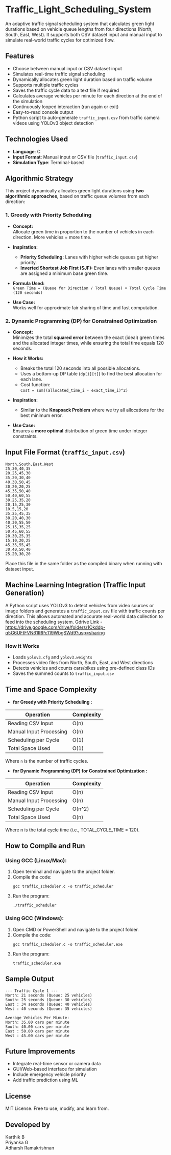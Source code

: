 
# Traffic_Light_Scheduling_System

An adaptive traffic signal scheduling system that calculates green light durations based on vehicle queue lengths from four directions (North, South, East, West). It supports both CSV dataset input and manual input to simulate real-world traffic cycles for optimized flow.

## Features

- Choose between manual input or CSV dataset input
- Simulates real-time traffic signal scheduling
- Dynamically allocates green light duration based on traffic volume
- Supports multiple traffic cycles
- Saves the traffic cycle data to a text file if required
- Calculates average vehicles per minute for each direction at the end of the simulation
- Continuously looped interaction (run again or exit)
- Easy-to-read console output
- Python script to auto-generate `traffic_input.csv` from traffic camera videos using YOLOv3 object detection

## Technologies Used

- **Language**: C  
- **Input Format**: Manual input or CSV file (`traffic_input.csv`)  
- **Simulation Type**: Terminal-based  

## Algorithmic Strategy

This project dynamically allocates green light durations using **two algorithmic approaches**, based on traffic queue volumes from each direction:

###  1. Greedy with Priority Scheduling

- **Concept:**  
  Allocate green time in proportion to the number of vehicles in each direction. More vehicles = more time.

- **Inspiration:**  
  - **Priority Scheduling:** Lanes with higher vehicle queues get higher priority.  
  - **Inverted Shortest Job First (SJF):** Even lanes with smaller queues are assigned a minimum base green time.

- **Formula Used:**  
  `Green Time = (Queue for Direction / Total Queue) × Total Cycle Time (120 seconds)`

- **Use Case:**  
  Works well for approximate fair sharing of time and fast computation.

###  2. Dynamic Programming (DP) for Constrained Optimization

- **Concept:**  
  Minimizes the total **squared error** between the exact (ideal) green times and the allocated integer times, while ensuring the total time equals 120 seconds.

- **How it Works:**  
  - Breaks the total 120 seconds into all possible allocations.  
  - Uses a bottom-up DP table (`dp[i][t]`) to find the best allocation for each lane.  
  - Cost function:  
    `Cost = sum((allocated_time_i - exact_time_i)^2)`

- **Inspiration:**  
  - Similar to the **Knapsack Problem** where we try all allocations for the best minimum error.

- **Use Case:**  
  Ensures a **more optimal** distribution of green time under integer constraints.

## Input File Format (`traffic_input.csv`)

```
North,South,East,West
25,30,40,35
20,25,45,30
35,20,30,40
40,30,50,45
30,20,20,25
45,35,50,40
50,40,60,55
30,25,35,20
20,15,25,30
10,5,15,20
35,25,45,35
30,20,40,30
40,30,55,50
25,15,35,25
50,45,60,55
20,30,25,35
15,10,20,25
45,35,55,45
30,40,50,40
25,20,30,20
```

Place this file in the same folder as the compiled binary when running with dataset input.

## Machine Learning Integration (Traffic Input Generation)

A Python script uses YOLOv3 to detect vehicles from video sources or image folders and generates a `traffic_input.csv` file with traffic counts per direction. This allows automated and accurate real-world data collection to feed into the scheduling system.
Gdrive Link - https://drive.google.com/drive/folders/1Okddp-q5G6UFtFVN61IRPc119WbgSWd9?usp=sharing

### How it Works

- Loads `yolov3.cfg` and `yolov3.weights`
- Processes video files from North, South, East, and West directions
- Detects vehicles and counts cars/bikes using pre-defined class IDs
- Saves the summed counts to `traffic_input.csv`

## Time and Space Complexity

- **for Greedy with Priority Scheduling :**

| Operation              | Complexity |
|------------------------|------------|
| Reading CSV Input      | O(n)       |
| Manual Input Processing| O(n)       |
| Scheduling per Cycle   | O(1)       |
| Total Space Used       | O(1)       |

Where `n` is the number of traffic cycles.


- **for Dynamic Programming (DP) for Constrained Optimization :**

| Operation              | Complexity |
|------------------------|------------|
| Reading CSV Input      | O(n)       |
| Manual Input Processing| O(n)       |
| Scheduling per Cycle   | O(n^2)     |
| Total Space Used       | O(n)       |

Where n is the total cycle time (i.e., TOTAL_CYCLE_TIME = 120).

## How to Compile and Run

### Using GCC (Linux/Mac):

1. Open terminal and navigate to the project folder.
2. Compile the code:
   ```
   gcc traffic_scheduler.c -o traffic_scheduler
   ```
3. Run the program:
   ```
   ./traffic_scheduler
   ```

### Using GCC (Windows):

1. Open CMD or PowerShell and navigate to the project folder.
2. Compile the code:
   ```
   gcc traffic_scheduler.c -o traffic_scheduler.exe
   ```
3. Run the program:
   ```
   traffic_scheduler.exe
   ```

## Sample Output

```
--- Traffic Cycle 1 ---
North: 21 seconds (Queue: 25 vehicles)
South: 25 seconds (Queue: 30 vehicles)
East : 34 seconds (Queue: 40 vehicles)
West : 40 seconds (Queue: 35 vehicles)

Average Vehicles Per Minute:
North: 35.00 cars per minute
South: 40.00 cars per minute
East : 50.00 cars per minute
West : 45.00 cars per minute
```

## Future Improvements

- Integrate real-time sensor or camera data
- GUI/Web-based interface for simulation
- Include emergency vehicle priority
- Add traffic prediction using ML

## License

MIT License. Free to use, modify, and learn from.

## Developed by

Karthik B  
Priyanka G   
Adharsh Ramakrishnan
